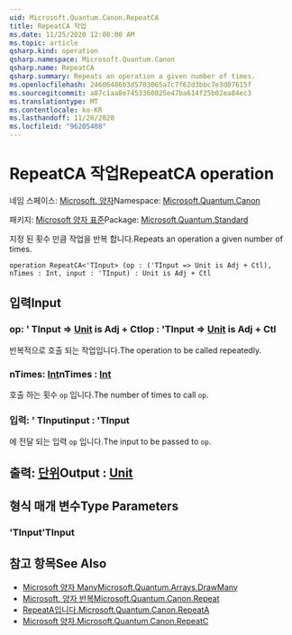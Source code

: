 ```yaml
---
uid: Microsoft.Quantum.Canon.RepeatCA
title: RepeatCA 작업
ms.date: 11/25/2020 12:00:00 AM
ms.topic: article
qsharp.kind: operation
qsharp.namespace: Microsoft.Quantum.Canon
qsharp.name: RepeatCA
qsharp.summary: Repeats an operation a given number of times.
ms.openlocfilehash: 24606486b3d5703065a7c7f62d3bbc7e3d07615f
ms.sourcegitcommit: a87c1aa8e7453360025e47ba614f25b02ea84ec3
ms.translationtype: MT
ms.contentlocale: ko-KR
ms.lasthandoff: 11/26/2020
ms.locfileid: "96205408"
---
```

# <a name="repeatca-operation"></a><span data-ttu-id="2ae59-102">RepeatCA 작업</span><span class="sxs-lookup"><span data-stu-id="2ae59-102">RepeatCA operation</span></span>

<span data-ttu-id="2ae59-103">네임 스페이스: [Microsoft. 양자](xref:Microsoft.Quantum.Canon)</span><span class="sxs-lookup"><span data-stu-id="2ae59-103">Namespace: [Microsoft.Quantum.Canon](xref:Microsoft.Quantum.Canon)</span></span>

<span data-ttu-id="2ae59-104">패키지: [Microsoft 양자 표준](https://nuget.org/packages/Microsoft.Quantum.Standard)</span><span class="sxs-lookup"><span data-stu-id="2ae59-104">Package: [Microsoft.Quantum.Standard](https://nuget.org/packages/Microsoft.Quantum.Standard)</span></span>


<span data-ttu-id="2ae59-105">지정 된 횟수 만큼 작업을 반복 합니다.</span><span class="sxs-lookup"><span data-stu-id="2ae59-105">Repeats an operation a given number of times.</span></span>

```qsharp
operation RepeatCA<'TInput> (op : ('TInput => Unit is Adj + Ctl), nTimes : Int, input : 'TInput) : Unit is Adj + Ctl
```


## <a name="input"></a><span data-ttu-id="2ae59-106">입력</span><span class="sxs-lookup"><span data-stu-id="2ae59-106">Input</span></span>

### <a name="op--tinput--unit--is-adj--ctl"></a><span data-ttu-id="2ae59-107">op: ' TInput => [Unit](xref:microsoft.quantum.lang-ref.unit)  is Adj + Ctl</span><span class="sxs-lookup"><span data-stu-id="2ae59-107">op : 'TInput => [Unit](xref:microsoft.quantum.lang-ref.unit)  is Adj + Ctl</span></span>

<span data-ttu-id="2ae59-108">반복적으로 호출 되는 작업입니다.</span><span class="sxs-lookup"><span data-stu-id="2ae59-108">The operation to be called repeatedly.</span></span>


### <a name="ntimes--int"></a><span data-ttu-id="2ae59-109">nTimes: [Int](xref:microsoft.quantum.lang-ref.int)</span><span class="sxs-lookup"><span data-stu-id="2ae59-109">nTimes : [Int](xref:microsoft.quantum.lang-ref.int)</span></span>

<span data-ttu-id="2ae59-110">호출 하는 횟수 `op` 입니다.</span><span class="sxs-lookup"><span data-stu-id="2ae59-110">The number of times to call `op`.</span></span>


### <a name="input--tinput"></a><span data-ttu-id="2ae59-111">입력: ' TInput</span><span class="sxs-lookup"><span data-stu-id="2ae59-111">input : 'TInput</span></span>

<span data-ttu-id="2ae59-112">에 전달 되는 입력 `op` 입니다.</span><span class="sxs-lookup"><span data-stu-id="2ae59-112">The input to be passed to `op`.</span></span>



## <a name="output--unit"></a><span data-ttu-id="2ae59-113">출력: [단위](xref:microsoft.quantum.lang-ref.unit)</span><span class="sxs-lookup"><span data-stu-id="2ae59-113">Output : [Unit](xref:microsoft.quantum.lang-ref.unit)</span></span>



## <a name="type-parameters"></a><span data-ttu-id="2ae59-114">형식 매개 변수</span><span class="sxs-lookup"><span data-stu-id="2ae59-114">Type Parameters</span></span>

### <a name="tinput"></a><span data-ttu-id="2ae59-115">'TInput</span><span class="sxs-lookup"><span data-stu-id="2ae59-115">'TInput</span></span>



## <a name="see-also"></a><span data-ttu-id="2ae59-116">참고 항목</span><span class="sxs-lookup"><span data-stu-id="2ae59-116">See Also</span></span>

- [<span data-ttu-id="2ae59-117">Microsoft 양자 Many</span><span class="sxs-lookup"><span data-stu-id="2ae59-117">Microsoft.Quantum.Arrays.DrawMany</span></span>](xref:Microsoft.Quantum.Arrays.DrawMany)
- [<span data-ttu-id="2ae59-118">Microsoft. 양자 반복</span><span class="sxs-lookup"><span data-stu-id="2ae59-118">Microsoft.Quantum.Canon.Repeat</span></span>](xref:Microsoft.Quantum.Canon.Repeat)
- [<span data-ttu-id="2ae59-119">RepeatA입니다.</span><span class="sxs-lookup"><span data-stu-id="2ae59-119">Microsoft.Quantum.Canon.RepeatA</span></span>](xref:Microsoft.Quantum.Canon.RepeatA)
- [<span data-ttu-id="2ae59-120">Microsoft 양자.</span><span class="sxs-lookup"><span data-stu-id="2ae59-120">Microsoft.Quantum.Canon.RepeatC</span></span>](xref:Microsoft.Quantum.Canon.RepeatC)